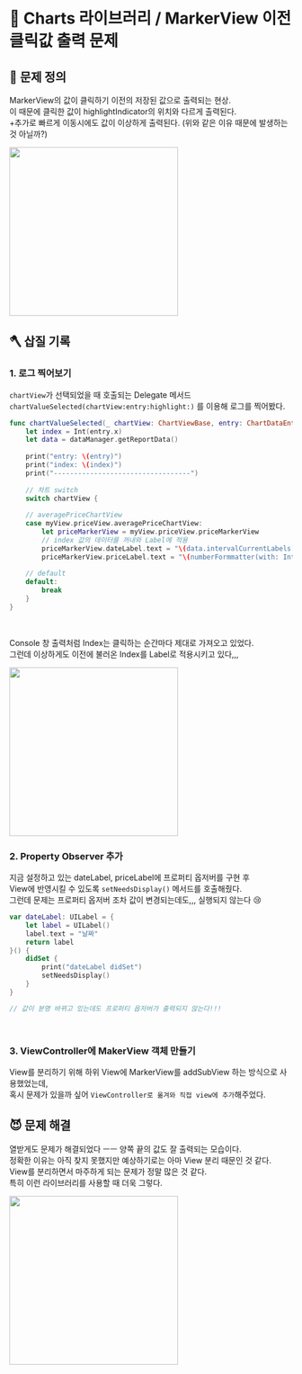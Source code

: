 # 🚧 Charts 라이브러리 / MarkerView 이전 클릭값 출력 문제

## 🤔 문제 정의
MarkerView의 값이 클릭하기 이전의 저장된 값으로 출력되는 현상.   
이 때문에 클릭한 값이 highlightIndicator의 위치와 다르게 출력된다.   
+추가로 빠르게 이동시에도 값이 이상하게 출력된다. (위와 같은 이유 때문에 발생하는 것 아닐까?)

<img width="300" src="https://user-images.githubusercontent.com/113565086/229030162-32d5a8fd-33be-45c5-ad42-a2d33417fb24.gif">

<br>

## 🪓 삽질 기록

### 1. 로그 찍어보기

`chartView`가 선택되었을 때 호출되는 Delegate 메서드 `chartValueSelected(chartView:entry:highlight:)` 를 이용해 로그를 찍어봤다.   

~~~swift
func chartValueSelected(_ chartView: ChartViewBase, entry: ChartDataEntry, highlight: Highlight) {
    let index = Int(entry.x)
    let data = dataManager.getReportData()
    
    print("entry: \(entry)")
    print("index: \(index)")
    print("----------------------------------")
    
    // 차트 switch
    switch chartView {
    
    // averagePriceChartView
    case myView.priceView.averagePriceChartView:
        let priceMarkerView = myView.priceView.priceMarkerView
        // index 값의 데이터를 꺼내와 Label에 적용
        priceMarkerView.dateLabel.text = "\(data.intervalCurrentLabels[index])"
        priceMarkerView.priceLabel.text = "\(numberFormmatter(with: Int(data.intervalCurrentPrices[index])))"
        
    // default
    default:
        break
    }
}
~~~

<br>

Console 창 출력처럼 Index는 클릭하는 순간마다 제대로 가져오고 있었다.   
그런데 이상하게도 이전에 불러온 Index를 Label로 적용시키고 있다,,,

<img width="300" src="https://user-images.githubusercontent.com/113565086/229030929-cdc5c038-145d-4eb1-9081-089053c02c91.png">

<br>

### 2. Property Observer 추가

지금 설정하고 있는 dateLabel, priceLabel에 프로퍼티 옵저버를 구현 후       
View에 반영시킬 수 있도록 `setNeedsDisplay()` 메서드를 호출해줬다.   
그런데 문제는 프로퍼티 옵저버 조차 값이 변경되는데도,,, 실행되지 않는다 😢

~~~swift
var dateLabel: UILabel = {
    let label = UILabel()
    label.text = "날짜"
    return label
}() {
    didSet {
        print("dateLabel didSet")
        setNeedsDisplay()
    }
}

// 값이 분명 바뀌고 있는데도 프로퍼티 옵저버가 출력되지 않는다!!!
~~~

<br>

### 3. ViewController에 MakerView 객체 만들기
View를 분리하기 위해 하위 View에 MarkerView를 addSubView 하는 방식으로 사용했었는데,   
혹시 문제가 있을까 싶어 `ViewController로 옮겨와 직접 view에 추가`해주었다.   


## 😈 문제 해결

열받게도 문제가 해결되었다 ㅡㅡ 양쪽 끝의 값도 잘 출력되는 모습이다.       
정확한 이유는 아직 찾지 못했지만 예상하기로는 아마 View 분리 때문인 것 같다.   
View를 분리하면서 마주하게 되는 문제가 정말 많은 것 같다.   
특히 이런 라이브러리를 사용할 때 더욱 그렇다.

<img width="300" src="https://user-images.githubusercontent.com/113565086/229047421-025e761f-16a9-4e85-82e4-126fab7cb39f.gif">